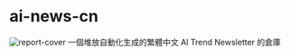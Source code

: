 # ai-news-cn
![report-cover](https://github.com/Aidenzich/ai-news-cn/assets/57204353/bca47d60-4331-4204-bd10-47397a2d0709)
一個堆放自動化生成的繁體中文 AI Trend Newsletter 的倉庫


